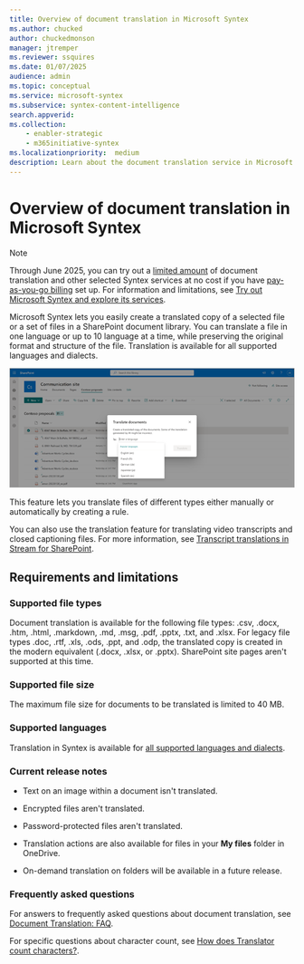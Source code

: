 ```yaml
---
title: Overview of document translation in Microsoft Syntex
ms.author: chucked
author: chuckedmonson
manager: jtremper
ms.reviewer: ssquires
ms.date: 01/07/2025
audience: admin
ms.topic: conceptual
ms.service: microsoft-syntex
ms.subservice: syntex-content-intelligence
search.appverid: 
ms.collection: 
    - enabler-strategic
    - m365initiative-syntex
ms.localizationpriority:  medium
description: Learn about the document translation service in Microsoft Syntex.
---
```


# Overview of document translation in Microsoft Syntex

> [!NOTE]
> Through June 2025, you can try out a [limited amount](promo-syntex.md#monthly-included-capacity) of document translation and other selected Syntex services at no cost if you have [pay-as-you-go billing](syntex-azure-billing.md) set up. For information and limitations, see [Try out Microsoft Syntex and explore its services](promo-syntex.md).

Microsoft Syntex lets you easily create a translated copy of a selected file or a set of files in a SharePoint document library. You can translate a file in one language or up to 10 language at a time, while preserving the original format and structure of the file. Translation is available for all supported languages and dialects.

![Screenshot showing a document library with translated documents.](../media/content-understanding/translation-sample-library.png)

This feature lets you translate files of different types either manually or automatically by creating a rule.

You can also use the translation feature for translating video transcripts and closed captioning files. For more information, see [Transcript translations in Stream for SharePoint](https://support.microsoft.com/office/microsoft-syntex-pay-as-you-go-transcript-translations-in-stream-for-sharepoint-2e34ad1b-e213-47ed-a806-5cc0d88751de).

## Requirements and limitations

### Supported file types

Document translation is available for the following file types: .csv, .docx, .htm, .html, .markdown, .md, .msg, .pdf, .pptx, .txt, and .xlsx. For legacy file types .doc, .rtf, .xls, .ods, .ppt, and .odp, the translated copy is created in the modern equivalent (.docx, .xlsx, or .pptx). SharePoint site pages aren't supported at this time.

### Supported file size

The maximum file size for documents to be translated is limited to 40 MB.

### Supported languages

Translation in Syntex is available for [all supported languages and dialects](/azure/ai-services/translator/language-support?source=recommendations#translation).

### Current release notes

- Text on an image within a document isn't translated.

- Encrypted files aren't translated.

- Password-protected files aren't translated.

- Translation actions are also available for files in your **My files** folder in OneDrive.

- On-demand translation on folders will be available in a future release.

### Frequently asked questions

For answers to frequently asked questions about document translation, see [Document Translation: FAQ](/azure/ai-services/translator/document-translation/faq#document-translation-faq).

For specific questions about character count, see [How does Translator count characters?](/azure/ai-services/translator/translator-faq#how-does-translator-count-characters).